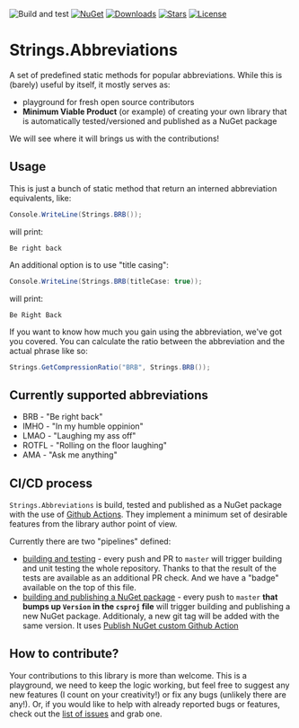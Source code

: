 ![Build and test](https://github.com/kkokosa/Strings.Abbreviations/workflows/Build%20and%20test/badge.svg)
[![NuGet](https://img.shields.io/nuget/v/Strings.Abbreviations)](https://www.nuget.org/packages/Strings.Abbreviations/)
[![Downloads](https://img.shields.io/nuget/dt/Strings.Abbreviations)](https://www.nuget.org/packages/Strings.Abbreviations/)
[![Stars](https://img.shields.io/github/stars/kkokosa/Strings.Abbreviations)](https://github.com/kkokosa/Strings.Abbreviations/stargazers)
[![License](https://img.shields.io/badge/license-MIT-blue.svg)](LICENSE.md)

# Strings.Abbreviations

A set of predefined static methods for popular abbreviations. While this is (barely) useful by itself, it mostly serves as:
* playground for fresh open source contributors
* **Minimum Viable Product** (or example) of creating your own library that is automatically tested/versioned and published as a NuGet package

We will see where it will brings us with the contributions!

## Usage

This is just a bunch of static method that return an interned abbreviation equivalents, like:

```cs
Console.WriteLine(Strings.BRB());
```

will print:

```
Be right back
```

An additional option is to use "title casing":

```cs
Console.WriteLine(Strings.BRB(titleCase: true));
```

will print:

```
Be Right Back
```

If you want to know how much you gain using the abbreviation, we've got you covered.
You can calculate the ratio between the abbreviation and the actual phrase like so:

```cs
Strings.GetCompressionRatio("BRB", Strings.BRB());
```

## Currently supported abbreviations

* BRB - "Be right back"
* IMHO - "In my humble oppinion"
* LMAO - "Laughing my ass off"
* ROTFL - "Rolling on the floor laughing"
* AMA - "Ask me anything"

## CI/CD process

`Strings.Abbreviations` is build, tested and published as a NuGet package with the use of [Github Actions](https://github.com/features/actions). They implement a minimum set of desirable features from the library author point of view.

Currently there are two "pipelines" defined:
* [building and testing](.github/workflows/build-and-test.yml) - every push and PR to `master` will trigger building and unit testing the whole repository. Thanks to that the result of the tests are available as an additional PR check. And we have a "badge" available on the top of this file.
* [building and publishing a NuGet package](.github/workflows/publish-nuget.yml) - every push to `master` **that bumps up `Version` in the `csproj` file** will trigger building and publishing a new NuGet package. Additionaly, a new git tag will be added with the same version. It uses [Publish NuGet custom Github Action](https://github.com/marketplace/actions/publish-nuget)

## How to contribute?

Your contributions to this library is more than welcome. This is a playground, we need to keep the logic working, but feel free to suggest any new features (I count on your creativity!) or fix any bugs (unlikely there are any!). Or, if you would like to help with already reported bugs or features, check out the [list of issues](https://github.com/kkokosa/String.Abbreviations/issues) and grab one.
